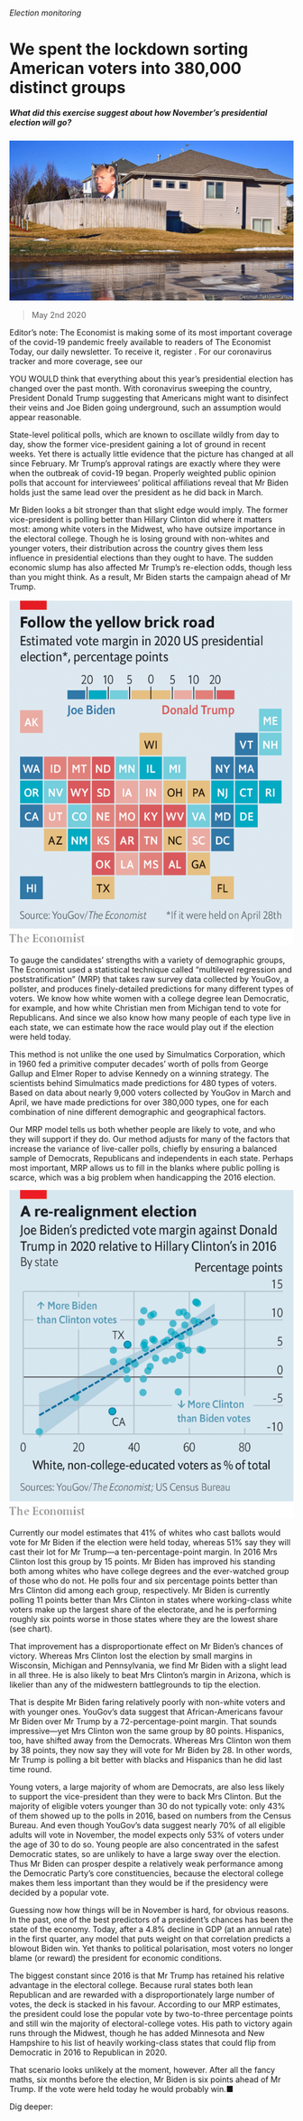 ###### Election monitoring

# We spent the lockdown sorting American voters into 380,000 distinct groups 

##### What did this exercise suggest about how November’s presidential election will go? 

![image](images/20200502_USP004_0.jpg) 

> May 2nd 2020 

Editor’s note: The Economist is making some of its most important coverage of the covid-19 pandemic freely available to readers of The Economist Today, our daily newsletter. To receive it, register . For our coronavirus tracker and more coverage, see our 

YOU WOULD think that everything about this year’s presidential election has changed over the past month. With coronavirus sweeping the country, President Donald Trump suggesting that Americans might want to disinfect their veins and Joe Biden going underground, such an assumption would appear reasonable.

State-level political polls, which are known to oscillate wildly from day to day, show the former vice-president gaining a lot of ground in recent weeks. Yet there is actually little evidence that the picture has changed at all since February. Mr Trump’s approval ratings are exactly where they were when the outbreak of covid-19 began. Properly weighted public opinion polls that account for interviewees’ political affiliations reveal that Mr Biden holds just the same lead over the president as he did back in March.


Mr Biden looks a bit stronger than that slight edge would imply. The former vice-president is polling better than Hillary Clinton did where it matters most: among white voters in the Midwest, who have outsize importance in the electoral college. Though he is losing ground with non-whites and younger voters, their distribution across the country gives them less influence in presidential elections than they ought to have. The sudden economic slump has also affected Mr Trump’s re-election odds, though less than you might think. As a result, Mr Biden starts the campaign ahead of Mr Trump.

![image](images/20200502_USM900.png) 


To gauge the candidates’ strengths with a variety of demographic groups, The Economist used a statistical technique called “multilevel regression and poststratification” (MRP) that takes raw survey data collected by YouGov, a pollster, and produces finely-detailed predictions for many different types of voters. We know how white women with a college degree lean Democratic, for example, and how white Christian men from Michigan tend to vote for Republicans. And since we also know how many people of each type live in each state, we can estimate how the race would play out if the election were held today.

This method is not unlike the one used by Simulmatics Corporation, which in 1960 fed a primitive computer decades’ worth of polls from George Gallup and Elmer Roper to advise Kennedy on a winning strategy. The scientists behind Simulmatics made predictions for 480 types of voters. Based on data about nearly 9,000 voters collected by YouGov in March and April, we have made predictions for over 380,000 types, one for each combination of nine different demographic and geographical factors.

Our MRP model tells us both whether people are likely to vote, and who they will support if they do. Our method adjusts for many of the factors that increase the variance of live-caller polls, chiefly by ensuring a balanced sample of Democrats, Republicans and independents in each state. Perhaps most important, MRP allows us to fill in the blanks where public polling is scarce, which was a big problem when handicapping the 2016 election.

![image](images/20200502_USC392.png) 


Currently our model estimates that 41% of whites who cast ballots would vote for Mr Biden if the election were held today, whereas 51% say they will cast their lot for Mr Trump—a ten-percentage-point margin. In 2016 Mrs Clinton lost this group by 15 points. Mr Biden has improved his standing both among whites who have college degrees and the ever-watched group of those who do not. He polls four and six percentage points better than Mrs Clinton did among each group, respectively. Mr Biden is currently polling 11 points better than Mrs Clinton in states where working-class white voters make up the largest share of the electorate, and he is performing roughly six points worse in those states where they are the lowest share (see chart).

That improvement has a disproportionate effect on Mr Biden’s chances of victory. Whereas Mrs Clinton lost the election by small margins in Wisconsin, Michigan and Pennsylvania, we find Mr Biden with a slight lead in all three. He is also likely to beat Mrs Clinton’s margin in Arizona, which is likelier than any of the midwestern battlegrounds to tip the election.

That is despite Mr Biden faring relatively poorly with non-white voters and with younger ones. YouGov’s data suggest that African-Americans favour Mr Biden over Mr Trump by a 72-percentage-point margin. That sounds impressive—yet Mrs Clinton won the same group by 80 points. Hispanics, too, have shifted away from the Democrats. Whereas Mrs Clinton won them by 38 points, they now say they will vote for Mr Biden by 28. In other words, Mr Trump is polling a bit better with blacks and Hispanics than he did last time round.

Young voters, a large majority of whom are Democrats, are also less likely to support the vice-president than they were to back Mrs Clinton. But the majority of eligible voters younger than 30 do not typically vote: only 43% of them showed up to the polls in 2016, based on numbers from the Census Bureau. And even though YouGov’s data suggest nearly 70% of all eligible adults will vote in November, the model expects only 53% of voters under the age of 30 to do so. Young people are also concentrated in the safest Democratic states, so are unlikely to have a large sway over the election. Thus Mr Biden can prosper despite a relatively weak performance among the Democratic Party’s core constituencies, because the electoral college makes them less important than they would be if the presidency were decided by a popular vote.

Guessing now how things will be in November is hard, for obvious reasons. In the past, one of the best predictors of a president’s chances has been the state of the economy. Today, after a 4.8% decline in GDP (at an annual rate) in the first quarter, any model that puts weight on that correlation predicts a blowout Biden win. Yet thanks to political polarisation, most voters no longer blame (or reward) the president for economic conditions.

The biggest constant since 2016 is that Mr Trump has retained his relative advantage in the electoral college. Because rural states both lean Republican and are rewarded with a disproportionately large number of votes, the deck is stacked in his favour. According to our MRP estimates, the president could lose the popular vote by two-to-three percentage points and still win the majority of electoral-college votes. His path to victory again runs through the Midwest, though he has added Minnesota and New Hampshire to his list of heavily working-class states that could flip from Democratic in 2016 to Republican in 2020.

That scenario looks unlikely at the moment, however. After all the fancy maths, six months before the election, Mr Biden is six points ahead of Mr Trump. If the vote were held today he would probably win.■

Dig deeper:


